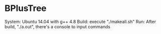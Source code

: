# BPlusTree
System: Ubuntu 14.04 with g++ 4.8
Build: execute "./makeall.sh"
Run: After build, "./a.out", there's a console to input commands

